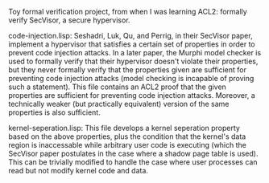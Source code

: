 Toy formal verification project, from when I was learning ACL2: formally verify SecVisor, a secure hypervisor.

code-injection.lisp: Seshadri, Luk, Qu, and Perrig, in their SecVisor paper, implement a hypervisor that satisfies a certain set of properties in order to prevent code injection attacks. In a later paper, the Murphi model checker is used to formally verify that their hypervisor doesn't violate their properties, but they never formally verify that the properties given are sufficient for preventing code injection attacks (model checking is incapable of proving such a statement). This file contains an ACL2 proof that the given properties are sufficient for preventing code injection attacks. Moreover, a technically weaker (but practically equivalent) version of the same properties is also sufficient.

kernel-seperation.lisp: This file develops a kernel seperation property based on the above properties, plus the condition that the kernel's data region is inaccessable while arbitrary user code is executing (which the SecVisor paper postulates in the case where a shadow page table is used). This can be trivially modified to handle the case where user processes can read but not modify kernel code and data.
